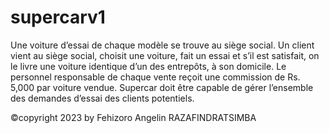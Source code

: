 # supercarv1
Une voiture d’essai de chaque modèle se trouve au siège social. Un client vient 
au siège social, choisit une voiture, fait un essai et s’il est satisfait, on le livre 
une voiture identique d’un des entrepôts, à son domicile. Le personnel 
responsable de chaque vente reçoit une commission de Rs. 5,000 par voiture 
vendue. Supercar doit être capable de gérer l’ensemble des demandes d’essai 
des clients potentiels. 

©copyright 2023 by Fehizoro Angelin RAZAFINDRATSIMBA
